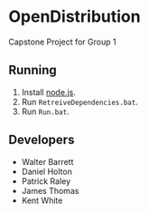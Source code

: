OpenDistribution
==============

Capstone Project for Group 1

Running
-------

1. Install [node.js](https://nodejs.org/en/).
2. Run `RetreiveDependencies.bat`.
3. Run `Run.bat`.

Developers
----------

* Walter Barrett
* Daniel Holton
* Patrick Raley
* James Thomas
* Kent White
